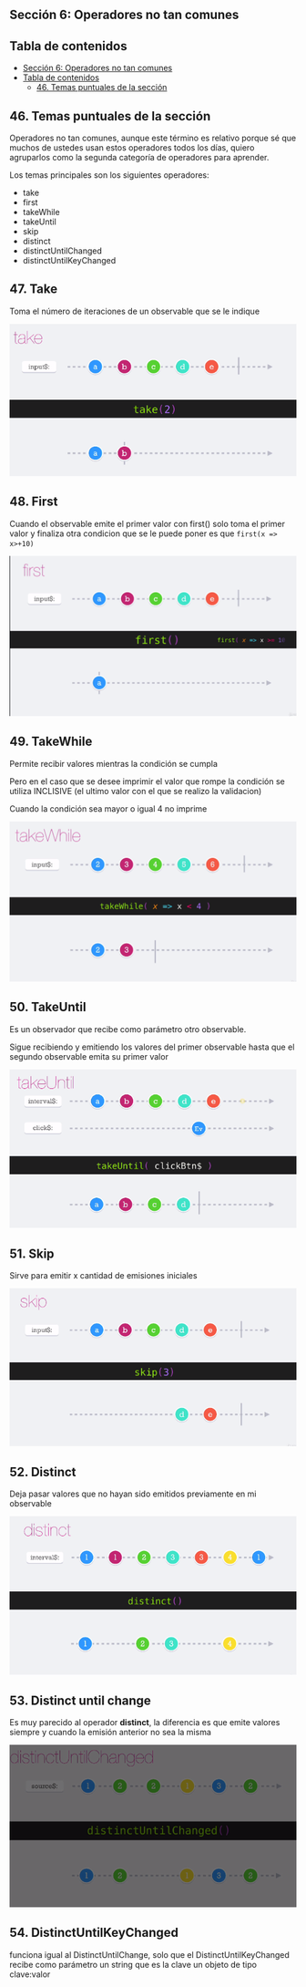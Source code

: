 ## **Sección 6: Operadores no tan comunes**

## Tabla de contenidos
- [Sección 6: Operadores no tan comunes](#seccin-6-operadores-no-tan-comunes)
- [Tabla de contenidos](#tabla-de-contenidos)
    - [46. Temas puntuales de la sección](#)


## 46. Temas puntuales de la sección

Operadores no tan comunes, aunque este término es relativo porque sé que muchos de ustedes usan estos operadores todos los días, quiero agruparlos como la segunda categoría de operadores para aprender.

Los temas principales son los siguientes operadores:

* take
* first
* takeWhile
* takeUntil
* skip
* distinct
* distinctUntilChanged
* distinctUntilKeyChanged

## 47. Take

Toma el número de iteraciones de un observable que se le indique

![](screen/2021-06-01_20-12.png)


## 48. First

Cuando el observable emite el primer valor con first() solo toma el primer valor y finaliza
otra condicion que se le puede poner es que ```` first(x => x>+10) ````

![](screen/2021-06-02_18-30.png)

## 49. TakeWhile

Permite recibir valores mientras la condición se cumpla

Pero en el caso que se desee imprimir el valor que rompe la condición se utiliza INCLISIVE (el ultimo valor con el que se realizo la validacion)

Cuando la condición sea mayor o igual 4 no imprime

![](screen/2021-06-10_16-02.png)


## 50. TakeUntil

Es un observador que recibe como parámetro otro observable.

Sigue recibiendo y emitiendo los valores del primer observable hasta que el segundo observable emita su primer valor

![](screen/2021-06-10_16-20.png)

## 51. Skip
Sirve para emitir x cantidad de emisiones iniciales

![](screen/2021-06-10_16-57.png)

## 52. Distinct

Deja pasar valores que no hayan sido emitidos previamente en mi observable

![](screen/2021-06-10_22-28.png)


## 53. Distinct until change
Es muy parecido al operador **distinct**, la diferencia es que emite valores siempre y cuando la emisión anterior no sea la misma

![](screen/2021-06-10_22-43.png)

## 54. DistinctUntilKeyChanged
funciona igual al DistinctUntilChange, solo que el DistinctUntilKeyChanged recibe como parámetro un string que es la clave  un objeto de tipo clave:valor


